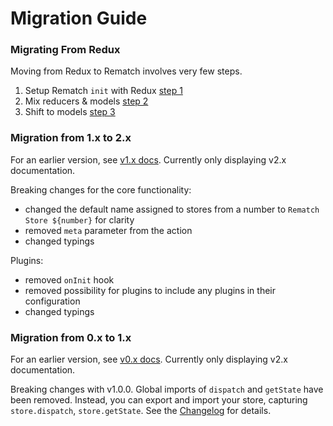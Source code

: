 # Migration Guide

### Migrating From Redux <a id="migrating-from-redux"></a>

Moving from Redux to Rematch involves very few steps.

1. Setup Rematch `init` with Redux [step 1](https://codesandbox.io/s/yw2wy1q929)
2. Mix reducers & models [step 2](https://codesandbox.io/s/9yk6rjok1r)
3. Shift to models [step 3](https://codesandbox.io/s/mym2x8m7v9)

### Migration from 1.x to 2.x <a id="migration-from-1x-to-2x"></a>

For an earlier version, see [v1.x docs](https://github.com/rematch/rematch/tree/v1). Currently only displaying v2.x documentation.

Breaking changes for the core functionality:
- changed the default name assigned to stores from a number to `Rematch Store ${number}` for clarity
- removed `meta` parameter from the action
- changed typings

Plugins:
- removed `onInit` hook
- removed possibility for plugins to include any plugins in their configuration
- changed typings

### Migration from 0.x to 1.x <a id="migration-from-0x-to-1x"></a>

For an earlier version, see [v0.x docs](https://github.com/rematch/rematch/tree/v0). Currently only displaying v2.x documentation.

Breaking changes with v1.0.0. Global imports of `dispatch` and `getState` have been removed. Instead, you can export and import your store, capturing `store.dispatch`, `store.getState`. See the [Changelog](https://github.com/rematch/rematch/blob/master/CHANGELOG.md) for details.
